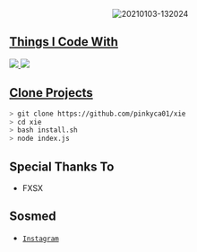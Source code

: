 <p align="center">
<img src=https://i.ibb.co/WnyVTGm/fake.jpg" alt="20210103-132024" border="0">
</p>
<p align="center">
<a href="https://github.com/pinkyca01">
</p>

  
## Things I Code With
<p>
    <img
        src="https://img.shields.io/badge/node.js%20-%2343853D.svg?&style=for-the-badge&logo=node.js&logoColor=white" />
    <img
        src="https://img.shields.io/badge/javascript%20-%23323330.svg?&style=for-the-badge&logo=javascript&logoColor=%23F7DF1E" />



## Clone Projects 

```bash
> git clone https://github.com/pinkyca01/xie
> cd xie
> bash install.sh
> node index.js
```


## Special Thanks To

* FXSX

## Sosmed
* [`Instagram`](https://instagram.com/thenay_xploit_)
